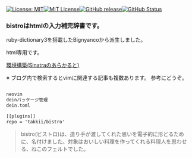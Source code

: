 [![License: MIT](https://img.shields.io/badge/License-MIT-yellow.svg)](https://opensource.org/licenses/MIT)[![MIT License](http://img.shields.io/badge/license-MIT-blue.svg?style=flat)](LICENSE)[![GitHub release](https://img.shields.io/github/release/takkii/bistro.svg?style=flat)](GitHub)[![GitHub Status](https://img.shields.io/github/last-commit/takkii/bistro.svg?style=flat)](GitHub)

### bistroはhtmlの入力補完辞書です。

ruby-dictionary3を搭載したBignyancoから派生しました。

html専用です。

[環境構築(Sinatraのあらかると)](http://takkii.hatenablog.com/entry/2018/08/01/152116)

※ ブログ内で検索するとvimに関連する記事も複数あります。
参考にどうぞ。

```txt

neovim
deinパッケージ管理
dein.toml

[[plugins]]
repo = 'takkii/bistro'

```

>bistro(ビストロ)は、造り手が渡してくれた思いを電子的に形どるために、名付けました。対象はおいしい料理を作ってくれる料理人を思わせる、ねこのフェルトでした。